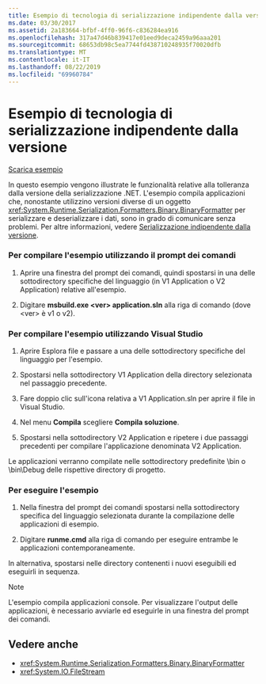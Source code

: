 ```yaml
---
title: Esempio di tecnologia di serializzazione indipendente dalla versione
ms.date: 03/30/2017
ms.assetid: 2a183664-bfbf-4ff0-96f6-c836284ea916
ms.openlocfilehash: 317a47d46b839417e01eed9deca2459a96aaa201
ms.sourcegitcommit: 68653db98c5ea7744fd438710248935f70020dfb
ms.translationtype: MT
ms.contentlocale: it-IT
ms.lasthandoff: 08/22/2019
ms.locfileid: "69960784"
---
```

# <a name="version-tolerant-serialization-technology-sample"></a>Esempio di tecnologia di serializzazione indipendente dalla versione
[Scarica esempio](https://download.microsoft.com/download/4/7/B/47B2164C-E780-4B10-8DE4-2CB5B886E0A6/Technologies/Serialization/Runtime%20Serialization/VTS.zip.exe)  
  
 In questo esempio vengono illustrate le funzionalità relative alla tolleranza dalla versione della serializzazione .NET. L'esempio compila applicazioni che, nonostante utilizzino versioni diverse di un oggetto <xref:System.Runtime.Serialization.Formatters.Binary.BinaryFormatter> per serializzare e deserializzare i dati, sono in grado di comunicare senza problemi. Per altre informazioni, vedere [Serializzazione indipendente dalla versione](../../../docs/standard/serialization/version-tolerant-serialization.md).  
  
### <a name="to-build-the-sample-using-the-command-prompt"></a>Per compilare l'esempio utilizzando il prompt dei comandi  
  
1. Aprire una finestra del prompt dei comandi, quindi spostarsi in una delle sottodirectory specifiche del linguaggio (in V1 Application o V2 Application) relative all'esempio.  
  
2. Digitare **msbuild.exe \<ver> application.sln** alla riga di comando (dove \<ver> è v1 o v2).  
  
### <a name="to-build-the-sample-using-visual-studio"></a>Per compilare l'esempio utilizzando Visual Studio  
  
1. Aprire Esplora file e passare a una delle sottodirectory specifiche del linguaggio per l'esempio.  
  
2. Spostarsi nella sottodirectory V1 Application della directory selezionata nel passaggio precedente.  
  
3. Fare doppio clic sull'icona relativa a V1 Application.sln per aprire il file in Visual Studio.  
  
4. Nel menu **Compila** scegliere **Compila soluzione**.  
  
5. Spostarsi nella sottodirectory V2 Application e ripetere i due passaggi precedenti per compilare l'applicazione denominata V2 Application.  
  
 Le applicazioni verranno compilate nelle sottodirectory predefinite \bin o \bin\Debug delle rispettive directory di progetto.  
  
### <a name="to-run-the-sample"></a>Per eseguire l'esempio  
  
1. Nella finestra del prompt dei comandi spostarsi nella sottodirectory specifica del linguaggio selezionata durante la compilazione delle applicazioni di esempio.  
  
2. Digitare **runme.cmd** alla riga di comando per eseguire entrambe le applicazioni contemporaneamente.  
  
 In alternativa, spostarsi nelle directory contenenti i nuovi eseguibili ed eseguirli in sequenza.  
  
> [!NOTE]
> L'esempio compila applicazioni console. Per visualizzare l'output delle applicazioni, è necessario avviarle ed eseguirle in una finestra del prompt dei comandi.  
  
## <a name="see-also"></a>Vedere anche

- <xref:System.Runtime.Serialization.Formatters.Binary.BinaryFormatter>
- <xref:System.IO.FileStream>
